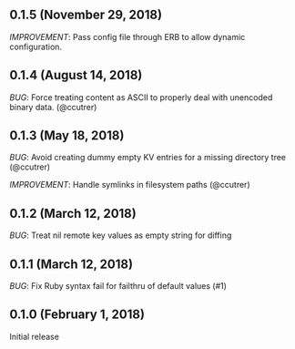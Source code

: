 ## 0.1.5 (November 29, 2018)

*IMPROVEMENT*: Pass config file through ERB to allow dynamic configuration.

## 0.1.4 (August 14, 2018)

*BUG*: Force treating content as ASCII to properly deal with unencoded binary data. (@ccutrer)

## 0.1.3 (May 18, 2018)

*BUG*: Avoid creating dummy empty KV entries for a missing directory tree (@ccutrer)

*IMPROVEMENT*: Handle symlinks in filesystem paths (@ccutrer)

## 0.1.2 (March 12, 2018)

*BUG*: Treat nil remote key values as empty string for diffing

## 0.1.1 (March 12, 2018)

*BUG*: Fix Ruby syntax fail for failthru of default values (#1)

## 0.1.0 (February 1, 2018)

Initial release
